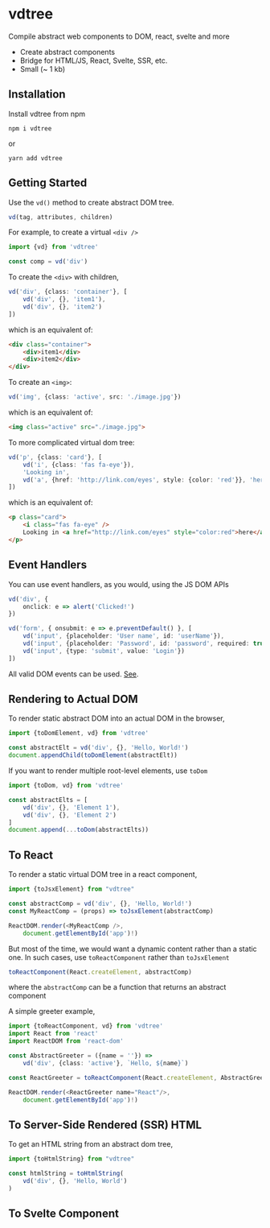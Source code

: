 # vdtree

Compile abstract web components to DOM, react, svelte and more

* Create abstract components 
* Bridge for HTML/JS, React, Svelte, SSR, etc.
* Small (~ 1 kb)

## Installation

Install vdtree from npm

```shell
npm i vdtree
```

or

```shell
yarn add vdtree
```

## Getting Started

Use the `vd()` method to create abstract DOM tree.

```typescript
vd(tag, attributes, children)
```

For example, to create a virtual `<div />`

```typescript
import {vd} from 'vdtree'

const comp = vd('div')
```

To create the `<div>` with children,

```typescript
vd('div', {class: 'container'}, [
    vd('div', {}, 'item1'),
    vd('div', {}, 'item2')
])
```

which is an equivalent of:

```html
<div class="container">
    <div>item1</div>
    <div>item2</div>
</div>
```

To create an `<img>`:

```typescript
vd('img', {class: 'active', src: './image.jpg'})
```

which is an equivalent of:

```html
<img class="active" src="./image.jpg">
```

To more complicated virtual dom tree:

```typescript
vd('p', {class: 'card'}, [
    vd('i', {class: 'fas fa-eye'}),
    'Looking in',
    vd('a', {href: 'http://link.com/eyes', style: {color: 'red'}}, 'here')
])
```

which is an equivalent of:

```html
<p class="card">
    <i class="fas fa-eye" />
    Looking in <a href="http://link.com/eyes" style="color:red">here</a>
</p>
```

## Event Handlers

You can use event handlers, as you would, using the JS DOM APIs

```typescript
vd('div', {
    onclick: e => alert('Clicked!')
})

vd('form', { onsubmit: e => e.preventDefault() }, [
    vd('input', {placeholder: 'User name', id: 'userName'}),
    vd('input', {placeholder: 'Password', id: 'password', required: true}),
    vd('input', {type: 'submit', value: 'Login'})
])
```

All valid DOM events can be used. [See](https://developer.mozilla.org/en-US/docs/Web/Events).

## Rendering to Actual DOM

To render static abstract DOM into an actual DOM in the browser,

```typescript
import {toDomElement, vd} from 'vdtree'

const abstractElt = vd('div', {}, 'Hello, World!')
document.appendChild(toDomElement(abstractElt))
```

If you want to render multiple root-level elements, use `toDom`

```typescript
import {toDom, vd} from 'vdtree'

const abstractElts = [
    vd('div', {}, 'Element 1'),
    vd('div', {}, 'Element 2')
]
document.append(...toDom(abstractElts))
```

## To React

To render a static virtual DOM tree in a react component,

```typescript jsx
import {toJsxElement} from "vdtree"

const abstractComp = vd('div', {}, 'Hello, World!')
const MyReactComp = (props) => toJsxElement(abstractComp)

ReactDOM.render(<MyReactComp />,
    document.getElementById('app')!)
```

But most of the time, we would want a dynamic content rather than a static one.
In such cases, use `toReactComponent` rather than `toJsxElement`

```typescript
toReactComponent(React.createElement, abstractComp)
```

where the `abstractComp` can be a function that returns an abstract component

A simple greeter example,

```typescript jsx
import {toReactComponent, vd} from 'vdtree'
import React from 'react'
import ReactDOM from 'react-dom'

const AbstractGreeter = ({name = ''}) =>
    vd('div', {class: 'active'}, `Hello, ${name}`)

const ReactGreeter = toReactComponent(React.createElement, AbstractGreeter)

ReactDOM.render(<ReactGreeter name="React"/>, 
    document.getElementById('app')!)
```

## To Server-Side Rendered (SSR) HTML

To get an HTML string from an abstract dom tree,

```typescript jsx
import {toHtmlString} from "vdtree"

const htmlString = toHtmlString(
    vd('div', {}, 'Hello, World')
)
```

## To Svelte Component

